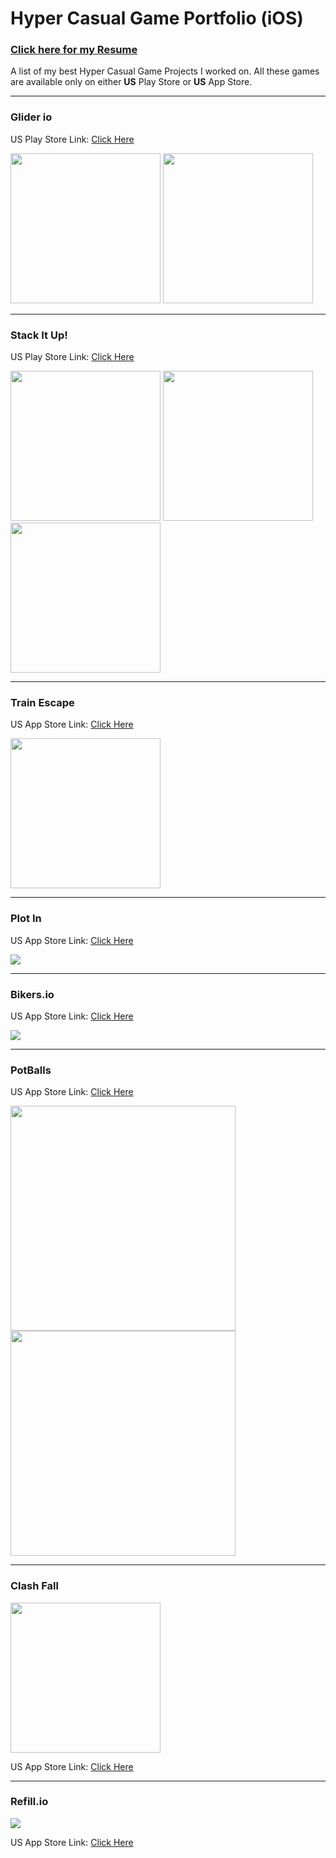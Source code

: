 # Hyper Casual Game Portfolio (iOS)

### [Click here for my Resume](https://github.com/neelmewada/Hyper-Casual-Game-Portfolio/files/8844773/Neel.s.Resume.pdf)


A list of my best Hyper Casual Game Projects I worked on. All these games are available only on either **US** Play Store or **US** App Store.

------

### Glider io

US Play Store Link: [Click Here](https://play.google.com/store/apps/details?id=io.harshsasotri.gliderio)

<div>
<img style="display:inline-block" src="https://user-images.githubusercontent.com/38217867/150983443-bdbff412-dc90-44ab-af49-5e31f0fe08e3.png" width="240" />
<img style="display:inline-block" src="https://user-images.githubusercontent.com/38217867/150983453-bf6ea5b4-f122-4567-a348-627910e715d7.png" width="240" />
</div>

------

### Stack It Up!

US Play Store Link: [Click Here](https://play.google.com/store/apps/details?id=io.casualkings.stackitup)

<div>
<img style="display:inline-block" src="https://user-images.githubusercontent.com/38217867/147400392-c6eb2ad5-89ff-448f-9b85-9ee894e87730.png" width="240" />
<img style="display:inline-block" src="https://user-images.githubusercontent.com/38217867/147400463-905c46db-3c6e-4178-ac0e-eba60455a09e.png" width="240" />
<img style="display:inline-block" src="https://user-images.githubusercontent.com/38217867/147400476-b4d2c87d-7b94-4232-aa14-ae3fe30b419c.png" width="240" />
</div>

------

### Train Escape

US App Store Link: [Click Here](https://apps.apple.com/us/app/train-escape/id1507716012#?platform=iphone)

<img src="https://user-images.githubusercontent.com/38217867/134505585-9b578c0a-6193-4720-8292-897e37e748fc.png" width="240" />

------

### Plot In

US App Store Link: [Click Here](https://apps.apple.com/us/app/plot-in/id1453794276)

![](https://i.ibb.co/6JWxNxy/plot-in.png)

------

### Bikers.io

US App Store Link: [Click Here](https://apps.apple.com/us/app/bikers-io/id1501821613)

![](https://i.ibb.co/tHtwtjV/biker-io.png)

------

### PotBalls

US App Store Link: [Click Here](https://apps.apple.com/us/app/potballs/id1456452818)

<div>
<img style="display:inline-block" src="https://user-images.githubusercontent.com/38217867/147400630-be451e33-f327-47cf-90bb-55ff55a3f970.png" width="360" />
<img style="display:inline-block" src="https://i.ibb.co/MC6J7W2/potballs.png" width="360" />
</div>

------

### Clash Fall

<img src="https://user-images.githubusercontent.com/38217867/134506974-cffddd03-fa9d-463f-8501-95d458d1a5c4.png" width="240" />

US App Store Link: [Click Here](https://apps.apple.com/us/app/clash-fall/id1560396095)

------

### Refill.io

![](https://i.ibb.co/YtmrfFp/refill-io.png)

US App Store Link: [Click Here](https://apps.apple.com/us/app/refill-io/id1447779661)

<br>

